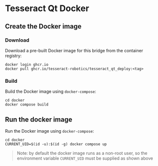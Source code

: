 # Tesseract Qt Docker

## Create the Docker image
### Download
Download a pre-built Docker image for this bridge from the container registry:

```
docker login ghcr.io
docker pull ghcr.io/tesseract-robotics/tesseract_qt_deploy:<tag>
```

### Build
Build the Docker image using `docker-compose`:

```commandLine
cd docker
docker compose build
```

## Run the docker image
Run the Docker image using `docker-compose`:

```commandLine
cd docker
CURRENT_UID=$(id -u):$(id -g) docker compose up
```

> Note: by default the docker image runs as a non-root user, so the environment variable `CURRENT_UID` must be supplied as shown above